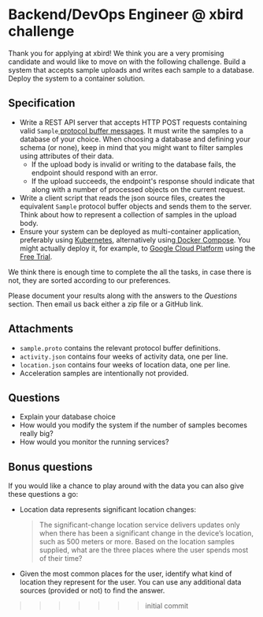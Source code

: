 # Backend/DevOps Engineer @ xbird challenge

Thank you for applying at xbird! We think you are a very promising candidate and would like to move on with the following challenge. Build a system that accepts sample uploads and writes each sample to a database. Deploy the system to a container solution.

## Specification

- Write a REST API server that accepts HTTP POST requests containing valid `Sample`[ protocol buffer messages](https://developers.google.com/protocol-buffers/). It must write the samples to a database of your choice. When choosing a database and defining your schema (or none), keep in mind that you might want to filter samples using attributes of their data.
    - If the upload body is invalid or writing to the database fails, the endpoint should respond with an error.
    - If the upload succeeds, the endpoint's response should indicate that along with a number of processed objects on the current request.
- Write a client script that reads the json source files, creates the equivalent `Sample` protocol buffer objects and sends them to the server. Think about how to represent a collection of samples in the upload body.
- Ensure your system can be deployed as multi-container application, preferably using [Kubernetes](https://kubernetes.io), alternatively using[ Docker Compose](https://docs.docker.com/compose/overview/). You might actually deploy it, for example, to [Google Cloud Platform](https://cloud.google.com) using the [Free Trial](https://cloud.google.com/free-trial/).

We think there is enough time to complete the all the tasks, in case there is not, they are sorted according to our preferences.

Please document your results along with the answers to the *Questions* section. Then email us back either a zip file or a GitHub link.

## Attachments

- `sample.proto` contains the relevant protocol buffer definitions.
- `activity.json` contains four weeks of activity data, one per line.
- `location.json` contains four weeks of location data, one per line.
- Acceleration samples are intentionally not provided.

## Questions

- Explain your database choice
- How would you modify the system if the number of samples becomes really big?
- How would you monitor the running services?


## Bonus questions

If you would like a chance to play around with the data you can also give these questions a go:

- Location data represents significant location changes:
    > The significant-change location service delivers updates only when there has been a significant change in the device’s location, such as 500 meters or more.
    Based on the location samples supplied, what are the three places where the user spends most of their time?
    
- Given the most common places for the user, identify what kind of location they represent for the user. You can use any additional data sources (provided or not) to find the answer.
>>>>>>> initial commit
